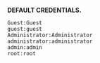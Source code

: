 
**DEFAULT CREDENTIALS.**
```shell
Guest:Guest
guest:guest
Administrator:Administrator
administrator:administrator
admin:admin
root:root
```